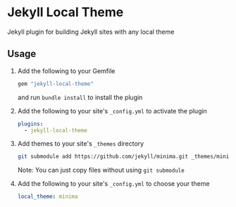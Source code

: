 # Jekyll Local Theme

Jekyll plugin for building Jekyll sites with any local theme

## Usage

1. Add the following to your Gemfile

    ``` ruby
    gem "jekyll-local-theme"
    ```

    and run `bundle install` to install the plugin

2. Add the following to your site's `_config.yml` to activate the plugin

    ``` yml
    plugins:
      - jekyll-local-theme
    ```

3. Add themes to your site's `_themes` directory

    ``` sh
    git submodule add https://github.com/jekyll/minima.git _themes/minima
    ```

    Note: You can just copy files without using `git submodule`

4. Add the following to your site's `_config.yml` to choose your theme

    ``` yml
    local_theme: minima
    ```